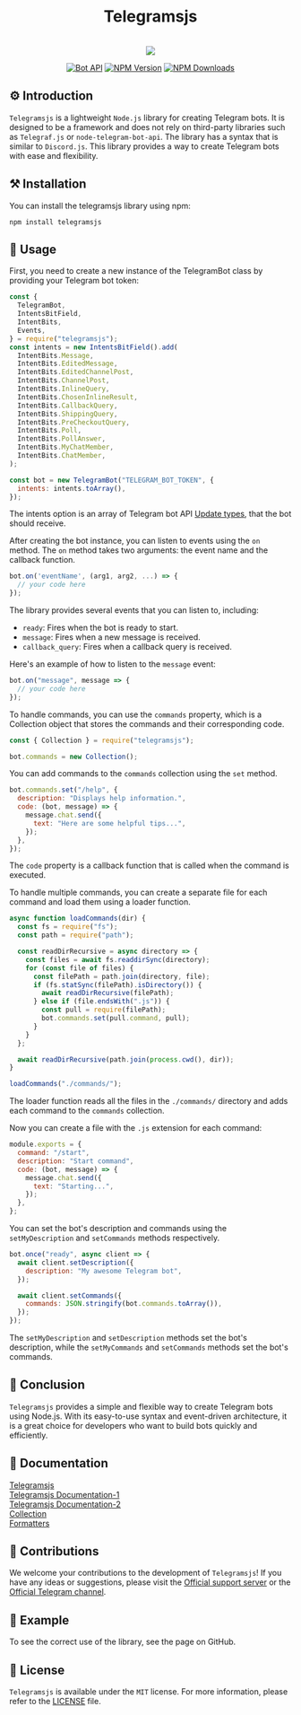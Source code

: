 <div style="text-align: center;">
   <h1>Telegramsjs</h1><br>
   <image src="https://raw.githubusercontent.com/Sempai-07/Telegramsjs/main/docs/avatar.png"><br>
   
   [![Bot API](https://img.shields.io/badge/Bot%20API-v.6.7-00aced.svg?style=flat-square&logo=telegram)](https://core.telegram.org/bots/api)
   [![NPM Version](https://img.shields.io/npm/v/telegramsjs.svg?maxAge=3600)](https://www.npmjs.com/package/telegramsjs)
   [![NPM Downloads](https://img.shields.io/npm/dt/telegramsjs.svg?maxAge=3600)](https://www.npmjs.com/package/telegramsjs)
   </div>

## ⚙️ Introduction

`Telegramsjs` is a lightweight `Node.js` library for creating Telegram bots. It is designed to be a framework and does not rely on third-party libraries such as `Telegraf.js` or `node-telegram-bot-api`. The library has a syntax that is similar to `Discord.js`. This library provides a way to create Telegram bots with ease and flexibility.

## ⚒️ Installation

You can install the telegramsjs library using npm:

```
npm install telegramsjs
```

## 📙 Usage

First, you need to create a new instance of the TelegramBot class by providing your Telegram bot token:

```javascript
const {
  TelegramBot,
  IntentsBitField,
  IntentBits,
  Events,
} = require("telegramsjs");
const intents = new IntentsBitField().add(
  IntentBits.Message,
  IntentBits.EditedMessage,
  IntentBits.EditedChannelPost,
  IntentBits.ChannelPost,
  IntentBits.InlineQuery,
  IntentBits.ChosenInlineResult,
  IntentBits.CallbackQuery,
  IntentBits.ShippingQuery,
  IntentBits.PreCheckoutQuery,
  IntentBits.Poll,
  IntentBits.PollAnswer,
  IntentBits.MyChatMember,
  IntentBits.ChatMember,
);

const bot = new TelegramBot("TELEGRAM_BOT_TOKEN", {
  intents: intents.toArray(),
});
```

The intents option is an array of Telegram bot API [Update types](https://core.telegram.org/bots/api#getupdates), that the bot should receive.

After creating the bot instance, you can listen to events using the `on` method. The `on` method takes two arguments: the event name and the callback function.

```javascript
bot.on('eventName', (arg1, arg2, ...) => {
  // your code here
});
```

The library provides several events that you can listen to, including:

- `ready`: Fires when the bot is ready to start.
- `message`: Fires when a new message is received.
- `callback_query`: Fires when a callback query is received.

Here's an example of how to listen to the `message` event:

```javascript
bot.on("message", message => {
  // your code here
});
```

To handle commands, you can use the `commands` property, which is a Collection object that stores the commands and their corresponding code.

```javascript
const { Collection } = require("telegramsjs");

bot.commands = new Collection();
```

You can add commands to the `commands` collection using the `set` method.

```javascript
bot.commands.set("/help", {
  description: "Displays help information.",
  code: (bot, message) => {
    message.chat.send({
      text: "Here are some helpful tips...",
    });
  },
});
```

The `code` property is a callback function that is called when the command is executed.

To handle multiple commands, you can create a separate file for each command and load them using a loader function.

```javascript
async function loadCommands(dir) {
  const fs = require("fs");
  const path = require("path");

  const readDirRecursive = async directory => {
    const files = await fs.readdirSync(directory);
    for (const file of files) {
      const filePath = path.join(directory, file);
      if (fs.statSync(filePath).isDirectory()) {
        await readDirRecursive(filePath);
      } else if (file.endsWith(".js")) {
        const pull = require(filePath);
        bot.commands.set(pull.command, pull);
      }
    }
  };

  await readDirRecursive(path.join(process.cwd(), dir));
}

loadCommands("./commands/");
```

The loader function reads all the files in the `./commands/` directory and adds each command to the `commands` collection.

Now you can create a file with the `.js` extension for each command:

```javascript
module.exports = {
  command: "/start",
  description: "Start command",
  code: (bot, message) => {
    message.chat.send({
      text: "Starting...",
    });
  },
};
```

You can set the bot's description and commands using the `setMyDescription` and `setCommands` methods respectively.

```javascript
bot.once("ready", async client => {
  await client.setDescription({
    description: "My awesome Telegram bot",
  });

  await client.setCommands({
    commands: JSON.stringify(bot.commands.toArray()),
  });
});
```

The `setMyDescription` and `setDescription` methods set the bot's description, while the `setMyCommands` and `setCommands` methods set the bot's commands.

## 🎃 Conclusion

`Telegramsjs` provides a simple and flexible way to create Telegram bots using Node.js. With its easy-to-use syntax and event-driven architecture, it is a great choice for developers who want to build bots quickly and efficiently.

## 📖 Documentation

[Telegramsjs](https://telegramsjs.surge.sh)<br>
[Telegramsjs Documentation-1](https://github.com/Sempai-07/Telegramsjs/tree/main/docs)<br>
[Telegramsjs Documentation-2](https://github.com/Sempai-07/Telegramsjs/blob/main/documentation.md)<br>
[Collection](https://telegram-ts-collection.surge.sh/)<br>
[Formatters](https://telegram-ts-formatters.surge.sh/)

## 🎒 Contributions

We welcome your contributions to the development of `Telegramsjs`! If you have any ideas or suggestions, please visit the [Official support server](https://discord.gg/j8G7jhHMbs) or the [Official Telegram channel](https://t.me/sempaika_telegrams_js).

## 📒 Example

To see the correct use of the library, see the page on GitHub.

## 🧾 License

`Telegramsjs` is available under the `MIT` license. For more information, please refer to the [LICENSE](https://github.com/Sempai-07/Telegramsjs/blob/main/LICENSE) file.
